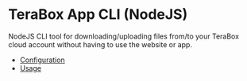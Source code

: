 # TeraBox App CLI (NodeJS)

NodeJS CLI tool for downloading/uploading files from/to your TeraBox cloud account without having to use the website or app.

- [Configuration](CONFIGURATION.md)
- [Usage](USAGE.md)
